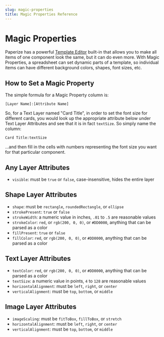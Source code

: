 ```yaml
---
slug: magic-properties
title: Magic Properties Reference
---
```


# Magic Properties

Paperize has a powerful [Template Editor](/guides/template-editor) built-in that allows you to make all items of one component look the same, but it can do even more. With Magic Properties, a spreadsheet can set dynamic parts of a template, so individual items can have different background colors, shapes, font sizes, etc.

## How to Set a Magic Property

The simple formula for a Magic Property column is:

`[Layer Name]:[Attribute Name]`

So, for a Text Layer named "Card Title", in order to set the font size for different cards, you would look up the appropriate attribute below under Text Layer Attributes and see that it is in fact `textSize`. So simply name the column:

`Card Title:textSize`

...and then fill in the cells with numbers representing the font size you want for that particular component.

## Any Layer Attributes

- `visible`: must be `true` or `false`, case-insensitive, hides the entire layer

## Shape Layer Attributes

- `shape`: must be `rectangle`, `roundedRectangle`, or `ellipse`
- `strokePresent`: `true` or `false`
- `strokeWidth`: a numeric value in inches, `.01` to `.5` are reasonable values
- `strokeColor`: `red`, or `rgb(200, 0, 0)`, or `#DD0000`, anything that can be parsed as a color
- `fillPresent`: `true` or `false`
- `fillColor`: `red`, or `rgb(200, 0, 0)`, or `#DD0000`, anything that can be parsed as a color

## Text Layer Attributes

- `textColor`: `red`, or `rgb(200, 0, 0)`, or `#DD0000`, anything that can be parsed as a color
- `textSize`: a numeric value in points, `4` to `128` are reasonable values
- `horizontalAlignment`: must be `left`, `right`, or `center`
- `verticalAlignment`: must be `top`, `bottom`, or `middle`

## Image Layer Attributes

- `imageScaling`: must be `fitToBox`, `fillToBox`, or `stretch`
- `horizontalAlignment`: must be `left`, `right`, or `center`
- `verticalAlignment`: must be `top`, `bottom`, or `middle`
